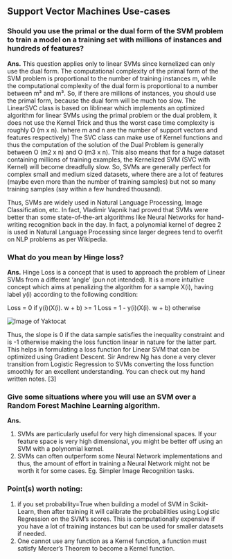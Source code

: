 ## Support Vector Machines Use-cases

### Should you use the primal or the dual form of the SVM problem to train a model on a training set with millions of instances and hundreds of features?

**Ans.** This question applies only to linear SVMs since kernelized can only use the dual form. The computational complexity of the primal form of the SVM problem is proportional to the number of training instances m, while the computational complexity of the dual form is proportional to a number between m² and m³. So, if there are millions of instances, you should use the primal form, because the dual form will be much too slow.
The LinearSVC class is based on liblinear which implements an optimized algorithm for linear SVMs using the primal problem or the dual problem, it does not use the Kernel Trick and thus the worst case time complexity is roughly O (m x n).
(where m and n are the number of support vectors and features respectively)
The SVC class can make use of Kernel functions and thus the computation of the solution of the Dual Problem is generally between O (m2 x n) and O (m3 x n).
This also means that for a huge dataset containing millions of training examples, the Kernelized SVM (SVC with Kernel) will become dreadfully slow. So, SVMs are generally perfect for complex small and medium sized datasets, where there are a lot of features (maybe even more than the number of training samples) but not so many training samples (say within a few hundred thousand).

Thus, SVMs are widely used in Natural Language Processing, Image Classification, etc. In fact, Vladimir Vapnik had proved that SVMs were better than some state-of-the-art algorithms like Neural Networks for hand-writing recognition back in the day.
In fact, a polynomial kernel of degree 2 is used in Natural Language Processing since larger degrees tend to overfit on NLP problems as per Wikipedia.

### What do you mean by Hinge loss?

**Ans.** Hinge Loss is a concept that is used to approach the problem of Linear SVMs from a different ‘angle’ (pun not intended). It is a more intuitive concept which aims at penalizing the algorithm for a sample X(i), having label y(i) according to the following condition:


Loss = 0 				        if  y(i)(X(i). w + b) >= 1
Loss = 1 - y(i)(X(i). w + b)	otherwise


![Image of Yaktocat](https://www.bing.com/images/search?view=detailV2&ccid=PGqpYm7o&id=2AB48070DBC5BD7CCAD0902861B8D4AB0C185150&thid=OIP.PGqpYm7o5GCbDXxXErr2JAHaFZ&mediaurl=https%3a%2f%2fi.stack.imgur.com%2fIfeze.png&exph=419&expw=575&q=hinge+loss&simid=607993861184124981&FORM=IRPRST&ck=2A73C097F2A0D8FCD851CF6DCE516939&selectedIndex=7)

Thus, the slope is 0 if the data sample satisfies the inequality constraint and is -1 otherwise making the loss function linear in nature for the latter part.
This helps in formulating a loss function for Linear SVM that can be optimized using Gradient Descent. Sir Andrew Ng has done a very clever transition from Logistic Regression to SVMs converting the loss function smoothly for an excellent understanding. You can check out my hand written notes. [3]

### Give some situations where you will use an SVM over a Random Forest Machine Learning algorithm.

**Ans.**
1.	SVMs are particularly useful for very high dimensional spaces. If your feature space is very high dimensional, you might be better off using an SVM with a polynomial kernel.
2.	SVMs can often outperform some Neural Network implementations and thus, the amount of effort in training a Neural Network might not be worth it for some cases. Eg. Simpler Image Recognition tasks.


### Point(s) worth noting:
1.	if you set probability=True when building a model of SVM in Scikit-Learn, then after training it will calibrate the probabilities using Logistic Regression on the SVM’s scores. This is computationally expensive if you have a lot of training instances but can be used for smaller datasets if needed.
2.	One cannot use any function as a Kernel function, a function must satisfy Mercer’s Theorem to become a Kernel function.


